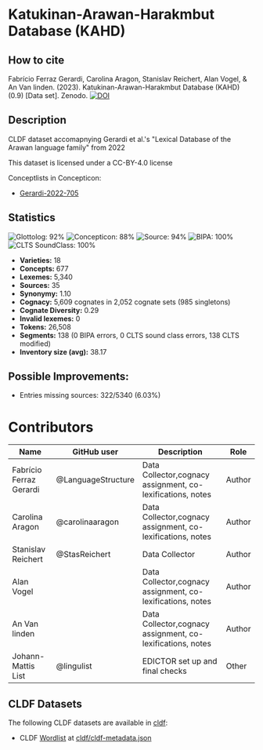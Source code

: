 # Katukinan-Arawan-Harakmbut Database (KAHD)

## How to cite

Fabrício Ferraz Gerardi, Carolina Aragon, Stanislav Reichert, Alan Vogel, & An Van linden. (2023). Katukinan-Arawan-Harakmbut Database (KAHD) (0.9) [Data set]. Zenodo. [![DOI](https://zenodo.org/badge/DOI/10.5281/zenodo.7536378.svg)](https://doi.org/10.5281/zenodo.7536378)





## Description


CLDF dataset accomapnying Gerardi et al.'s "Lexical Database of the Arawan language family" from 2022

This dataset is licensed under a CC-BY-4.0 license


Conceptlists in Concepticon:
- [Gerardi-2022-705](https://concepticon.clld.org/contributions/Gerardi-2022-705)
## Statistics


![Glottolog: 92%](https://img.shields.io/badge/Glottolog-92%25-green.svg "Glottolog: 92%")
![Concepticon: 88%](https://img.shields.io/badge/Concepticon-88%25-yellowgreen.svg "Concepticon: 88%")
![Source: 94%](https://img.shields.io/badge/Source-94%25-green.svg "Source: 94%")
![BIPA: 100%](https://img.shields.io/badge/BIPA-100%25-brightgreen.svg "BIPA: 100%")
![CLTS SoundClass: 100%](https://img.shields.io/badge/CLTS%20SoundClass-100%25-brightgreen.svg "CLTS SoundClass: 100%")

- **Varieties:** 18
- **Concepts:** 677
- **Lexemes:** 5,340
- **Sources:** 35
- **Synonymy:** 1.10
- **Cognacy:** 5,609 cognates in 2,052 cognate sets (985 singletons)
- **Cognate Diversity:** 0.29
- **Invalid lexemes:** 0
- **Tokens:** 26,508
- **Segments:** 138 (0 BIPA errors, 0 CLTS sound class errors, 138 CLTS modified)
- **Inventory size (avg):** 38.17

## Possible Improvements:



- Entries missing sources: 322/5340 (6.03%)

# Contributors

Name | GitHub user | Description | Role |
--- | --- | --- | --- |
Fabrício Ferraz Gerardi | @LanguageStructure | Data Collector,cognacy assignment, co-lexifications, notes | Author |
Carolina Aragon    | @carolinaaragon | Data Collector,cognacy assignment, co-lexifications, notes | Author |
Stanislav Reichert | @StasReichert   | Data Collector | Author |
Alan Vogel         |                 | Data Collector,cognacy assignment, co-lexifications, notes | Author |
An Van linden      |                 | Data Collector,cognacy assignment, co-lexifications, notes   | Author |
Johann-Mattis List | @lingulist | EDICTOR set up and final checks | Other |




## CLDF Datasets

The following CLDF datasets are available in [cldf](cldf):

- CLDF [Wordlist](https://github.com/cldf/cldf/tree/master/modules/Wordlist) at [cldf/cldf-metadata.json](cldf/cldf-metadata.json)
